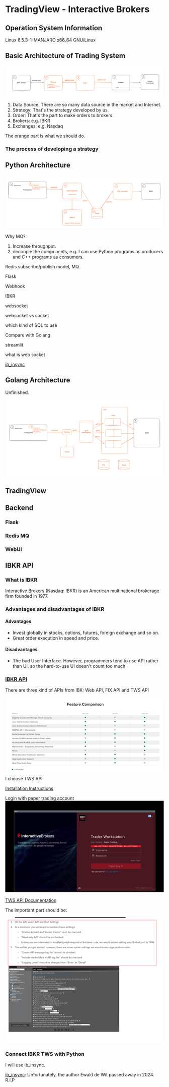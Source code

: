 # TradingView - Interactive Brokers

## Operation System Information
Linux 6.5.3-1-MANJARO x86_64 GNU/Linux

## Basic Architecture of Trading System

![img.png](https://github.com/ryqdev/from-rookie-to-trading-pro/blob/main/tradingview-ibkr/basic-arch.png)

1. Data Source: There are so many data source in the market and Internet. 
2. Strategy: That's the strategy developed by us. 
3. Order: That's the part to make orders to brokers. 
4. Brokers: e.g. IBKR 
5. Exchanges: e.g. Nasdaq

The orange part is what we should do.

### The process of developing a strategy


## Python Architecture

![img.png](https://github.com/ryqdev/from-rookie-to-trading-pro/blob/main/tradingview-ibkr/python-arch.png)

Why MQ? 
1. Increase throughput.
2. decouple the components, e.g. I can use Python programs as producers and C++ programs as consumers.



Redis subscribe/publish model, MQ

Flask

Webhook

IBKR

websocket

websocket vs socket

which kind of SQL to use

Compare with Golang

streamlit

what is web socket

[ib_insync](https://github.com/erdewit/ib_insync)


## Golang Architecture

Unfinished.

![img.png](https://github.com/ryqdev/from-rookie-to-trading-pro/blob/main/tradingview-ibkr/golang-arch.png)


## TradingView

## Backend
### Flask

### Redis MQ

### WebUI


## IBKR API
### What is IBKR
Interactive Brokers (Nasdaq: IBKR) is an American multinational brokerage firm founded in 1977. 

### Advantages and disadvantages of IBKR
#### Advantages
- Invest globally in stocks, options, futures, foreign exchange and so on.
- Great order execution in speed and price.


#### Disadvantages
- The bad User Interface. However, programmers tend to use API rather than UI, so the hard-to-use UI doesn't count too much


### [IBKR API](https://www.interactivebrokers.com/en/trading/ib-api.php)
There are three kind of APIs from IBK: Web API, FIX API and TWS API

![img.png](https://github.com/ryqdev/from-rookie-to-trading-pro/blob/main/tradingview-ibkr/IBKR-api.png)

I choose TWS API

[Installation Instructions](https://www.interactivebrokers.com/en/index.php?f=16042)


Login with paper trading account
![img.png](https://github.com/ryqdev/from-rookie-to-trading-pro/blob/main/tradingview-ibkr/IBKR-paper-trading.png)

[TWS API Documentation](https://ibkrcampus.com/ibkr-api-page/twsapi-doc/)

The important part should be:

![img.png](https://github.com/ryqdev/from-rookie-to-trading-pro/blob/main/tradingview-ibkr/IBKR-api-settings.png)

### Connect IBKR TWS with Python 
I will use ib_insync.

[ib_insync](https://github.com/erdewit/ib_insync): Unfortunately, the author Ewald de Wit passed away in 2024. R.I.P


